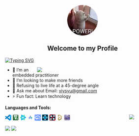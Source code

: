 
<p align="center">
 	<a href="https://viys.github.io/" >
     <img width="100px" src="https://raw.githubusercontent.com/viys/picture-bed/master/img/mylogo_r.png" align="center" alt="GitHub Readme Stats" />
    </a>
 <h2 align="center">Welcome to my Profile</h2>
</p>

<!--   my-ticker -->    
[![Typing SVG](https://readme-typing-svg.herokuapp.com?color=%11111111&left=true&vCenter=true&width=600&lines=Hi+there+👋,+I+am+viys;+Welcome+to+My+Profile!;Embedded+development+enthusiast+;Over+1+years+of+embedded+development+experience;Welcome+to+click+on+the+avatar+to+enter+my+blog)](https://git.io/typing-svg)

<a href="https://github.com/viys">
  <img align="right" width="400" src="https://github-readme-stats.vercel.app/api?username=viys&include_all_commits=true&bg_color=30,ccccd6,fff&title_color=5e616d&text_color=5e616d&icon_color=5e616d&show_icons=true&hide=contribs" />
</a>

- 🔭 I’m an embedded practitioner
- 👯 I’m looking to make more friends
- 🌱 Refusing to live life at a 45-degree angle
- 💬 Ask me about Email: viysyu@gmail.com
- ⚡ Fun fact: Learn technology

**Languages and Tools:** 

<code><img title="VScode" height="20" src="https://raw.githubusercontent.com/viys/picture-bed/master/img/vscode.ico"></code>
<code><img title="Keil" height="20" src="https://raw.githubusercontent.com/viys/picture-bed/master/img/keil.png"></code>
<code><img title="RT-Thread Studio" height="20" src="https://raw.githubusercontent.com/viys/picture-bed/master/img/rt-thread-studio.jpg"></code>
<code><img title="Andriod Studio" height="20" src="https://raw.githubusercontent.com/viys/picture-bed/master/img/andriod-studio.png"></code>
<code><img title="LCEDA" height="20" src="https://raw.githubusercontent.com/viys/picture-bed/master/img/lceda.ico"></code>
<code><img title="ORCAD" height="20" src="https://raw.githubusercontent.com/viys/picture-bed/master/img/ORCAD.ico"></code>
<code><img title="PCBedit" height="20" src="https://raw.githubusercontent.com/viys/picture-bed/master/img/PCB.png"></code>
<code><img title="Altium Designer" height="20" src="https://raw.githubusercontent.com/viys/picture-bed/master/img/Altium Designer.png"></code>
<code><img title="Multisim" height="20" src="https://raw.githubusercontent.com/viys/picture-bed/master/img/Multisim.png"></code> 
<img align="right" width="100" src="https://media.giphy.com/media/4TnHlUBm55QMzBLvq6/giphy.gif">

<div align="left">
 <a href="https://github.com/viys"><img src="https://komarev.com/ghpvc/?username=viys&label=Visitor&color=ccccd6"></a> <a href="https://github.com/viys"><img src="https://img.shields.io/github/followers/viys?label=Github&style=social"></a>
</div>
